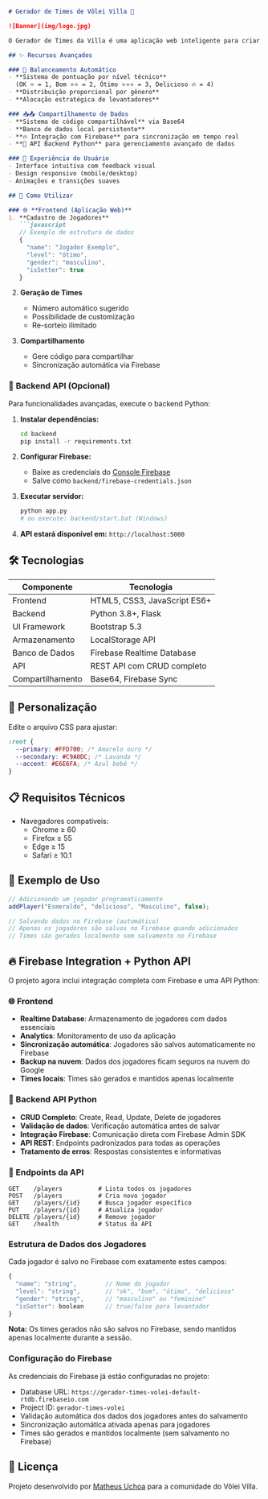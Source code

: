 ```markdown
# Gerador de Times de Vôlei Villa 🏐

![Banner](img/logo.jpg)

O Gerador de Times da Villa é uma aplicação web inteligente para criar partidas de vôlei equilibradas, considerando múltiplos fatores técnicos e demográficos.

## ✨ Recursos Avançados

### 🎯 Balanceamento Automático
- **Sistema de pontuação por nível técnico**  
  (OK ⭐ = 1, Bom ⭐⭐ = 2, Ótimo ⭐⭐⭐ = 3, Delicioso 🔥 = 4)
- **Distribuição proporcional por gênero**
- **Alocação estratégica de levantadores**

### 📥📤 Compartilhamento de Dados
- **Sistema de código compartilhável** via Base64
- **Banco de dados local persistente**
- **🔥 Integração com Firebase** para sincronização em tempo real
- **🐍 API Backend Python** para gerenciamento avançado de dados

### 📱 Experiência do Usuário
- Interface intuitiva com feedback visual
- Design responsivo (mobile/desktop)
- Animações e transições suaves

## 🚀 Como Utilizar

### 🌐 **Frontend (Aplicação Web)**
1. **Cadastro de Jogadores**
   ```javascript
   // Exemplo de estrutura de dados
   {
     "name": "Jogador Exemplo",
     "level": "ótimo",
     "gender": "masculino",
     "isSetter": true
   }
   ```

2. **Geração de Times**
   - Número automático sugerido
   - Possibilidade de customização
   - Re-sorteio ilimitado

3. **Compartilhamento**
   - Gere código para compartilhar
   - Sincronização automática via Firebase

### 🐍 **Backend API (Opcional)**
Para funcionalidades avançadas, execute o backend Python:

1. **Instalar dependências:**
   ```bash
   cd backend
   pip install -r requirements.txt
   ```

2. **Configurar Firebase:**
   - Baixe as credenciais do [Console Firebase](https://console.firebase.google.com/)
   - Salve como `backend/firebase-credentials.json`

3. **Executar servidor:**
   ```bash
   python app.py
   # ou execute: backend/start.bat (Windows)
   ```

4. **API estará disponível em:** `http://localhost:5000`

## 🛠 Tecnologias

| Componente       | Tecnologia                  |
|------------------|-----------------------------|
| Frontend         | HTML5, CSS3, JavaScript ES6+|
| Backend          | Python 3.8+, Flask          |
| UI Framework     | Bootstrap 5.3               |
| Armazenamento    | LocalStorage API            |
| Banco de Dados   | Firebase Realtime Database  |
| API              | REST API com CRUD completo  |
| Compartilhamento | Base64, Firebase Sync       |

## 🎨 Personalização

Edite o arquivo CSS para ajustar:
```css
:root {
  --primary: #FFD700; /* Amarelo ouro */
  --secondary: #C9A0DC; /* Lavanda */
  --accent: #E6E6FA; /* Azul bebê */
}
```

## 📋 Requisitos Técnicos

- Navegadores compatíveis:
  - Chrome ≥ 60
  - Firefox ≥ 55
  - Edge ≥ 15
  - Safari ≥ 10.1

## 📌 Exemplo de Uso

```javascript
// Adicionando um jogador programaticamente
addPlayer("Esmeraldo", "delicioso", "Masculino", false);

// Salvando dados no Firebase (automático)
// Apenas os jogadores são salvos no Firebase quando adicionados
// Times são gerados localmente sem salvamento no Firebase
```

## 🔥 Firebase Integration + Python API

O projeto agora inclui integração completa com Firebase e uma API Python:

### **🌐 Frontend**
- **Realtime Database**: Armazenamento de jogadores com dados essenciais
- **Analytics**: Monitoramento de uso da aplicação
- **Sincronização automática**: Jogadores são salvos automaticamente no Firebase
- **Backup na nuvem**: Dados dos jogadores ficam seguros na nuvem do Google
- **Times locais**: Times são gerados e mantidos apenas localmente

### **🐍 Backend API Python**
- **CRUD Completo**: Create, Read, Update, Delete de jogadores
- **Validação de dados**: Verificação automática antes de salvar
- **Integração Firebase**: Comunicação direta com Firebase Admin SDK
- **API REST**: Endpoints padronizados para todas as operações
- **Tratamento de erros**: Respostas consistentes e informativas

### **📡 Endpoints da API**
```
GET    /players          # Lista todos os jogadores
POST   /players          # Cria novo jogador
GET    /players/{id}     # Busca jogador específico
PUT    /players/{id}     # Atualiza jogador
DELETE /players/{id}     # Remove jogador
GET    /health           # Status da API
```

### Estrutura de Dados dos Jogadores

Cada jogador é salvo no Firebase com exatamente estes campos:
```javascript
{
  "name": "string",        // Nome do jogador
  "level": "string",       // "ok", "bom", "ótimo", "delicioso" 
  "gender": "string",      // "masculino" ou "feminino"
  "isSetter": boolean      // true/false para levantador
}
```

**Nota:** Os times gerados não são salvos no Firebase, sendo mantidos apenas localmente durante a sessão.

### Configuração do Firebase

As credenciais do Firebase já estão configuradas no projeto:
- Database URL: `https://gerador-times-volei-default-rtdb.firebaseio.com`
- Project ID: `gerador-times-volei`
- Validação automática dos dados dos jogadores antes do salvamento
- Sincronização automática ativada apenas para jogadores
- Times são gerados e mantidos localmente (sem salvamento no Firebase)

## 📄 Licença

Projeto desenvolvido por [Matheus Uchoa](https://github.com/MatheusUchoaa) para a comunidade do Vôlei Villa.
```
